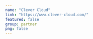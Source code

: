```yaml
---
name: "Clever Cloud"
link: "https://www.clever-cloud.com/"
featured: false
group: partner
png: false
---
```

